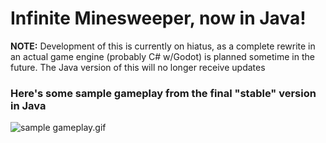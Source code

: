# Infinite Minesweeper, now in Java!
<p><b>NOTE:</b> Development of this is currently on hiatus,
as a complete rewrite in an actual game engine (probably C# w/Godot) is planned sometime in the future.
The Java version of this will no longer receive updates</p>

### Here's some sample gameplay from the final "stable" version in Java
![sample gameplay.gif](sample%20gameplay.gif)